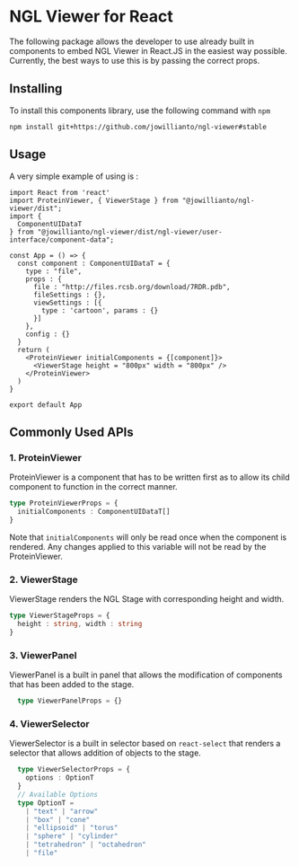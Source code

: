# NGL Viewer for React
The following package allows the developer to use already built in components to embed NGL Viewer in React.JS in the easiest way possible. 
Currently, the best ways to use this is by passing the correct props. 
## Installing
To install this components library, use the following command with `npm`
```
npm install git+https://github.com/jowillianto/ngl-viewer#stable
```
## Usage
A very simple example of using is : 
```tsx
import React from 'react'
import ProteinViewer, { ViewerStage } from "@jowillianto/ngl-viewer/dist";
import { 
  ComponentUIDataT 
} from "@jowillianto/ngl-viewer/dist/ngl-viewer/user-interface/component-data";

const App = () => {
  const component : ComponentUIDataT = {
    type : "file",
    props : {
      file : "http://files.rcsb.org/download/7RDR.pdb",
      fileSettings : {},
      viewSettings : [{
        type : 'cartoon', params : {}
      }]
    },
    config : {}
  }
  return (
    <ProteinViewer initialComponents = {[component]}>
      <ViewerStage height = "800px" width = "800px" />
    </ProteinViewer>
  )
}

export default App
```
## Commonly Used APIs
### 1. ProteinViewer
ProteinViewer is a component that has to be written first as to allow its child component to function in the correct manner.
```ts
type ProteinViewerProps = {
  initialComponents : ComponentUIDataT[]
}
```
Note that `initialComponents` will only be read once when the component is rendered. Any changes applied to this variable will not be read by the ProteinViewer. 
### 2. ViewerStage
ViewerStage renders the NGL Stage with corresponding height and width. 
```ts
type ViewerStageProps = {
  height : string, width : string
}
```
### 3. ViewerPanel
ViewerPanel is a built in panel that allows the modification of components that has been added to the stage. 
```ts
  type ViewerPanelProps = {}
```
### 4. ViewerSelector
ViewerSelector is a built in selector based on `react-select` that renders a selector that allows addition of objects to the stage. 
```ts
  type ViewerSelectorProps = {
    options : OptionT
  }
  // Available Options
  type OptionT = 
    | "text" | "arrow" 
    | "box" | "cone" 
    | "ellipsoid" | "torus" 
    | "sphere" | "cylinder" 
    | "tetrahedron" | "octahedron" 
    | "file"
```